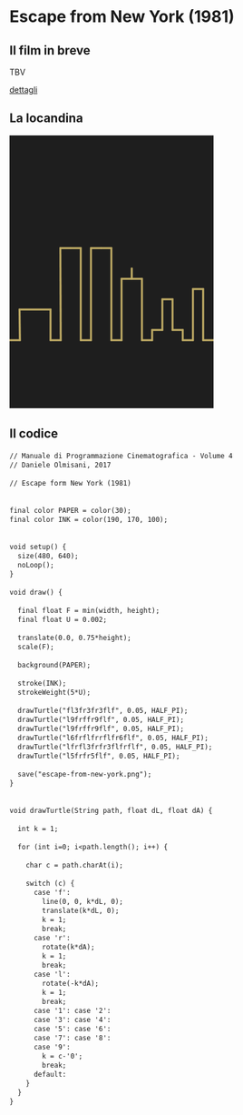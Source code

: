 # Escape from New York (1981)



## Il film in breve
TBV

[dettagli](https://www.imdb.com/title/tt0082340/)

## La locandina
<img src="escape-from-new-york.png"  width="360px" title="Escape from New York">


## Il codice
```processing
// Manuale di Programmazione Cinematografica - Volume 4
// Daniele Olmisani, 2017

// Escape form New York (1981)


final color PAPER = color(30);
final color INK = color(190, 170, 100);


void setup() {
  size(480, 640);
  noLoop();
}

void draw() {
  
  final float F = min(width, height);
  final float U = 0.002;
  
  translate(0.0, 0.75*height);
  scale(F);
  
  background(PAPER);
  
  stroke(INK);
  strokeWeight(5*U);
  
  drawTurtle("fl3fr3fr3flf", 0.05, HALF_PI);
  drawTurtle("l9frffr9flf", 0.05, HALF_PI);
  drawTurtle("l9frffr9flf", 0.05, HALF_PI);
  drawTurtle("l6frflfrrflfr6flf", 0.05, HALF_PI);
  drawTurtle("lfrfl3frfr3flfrflf", 0.05, HALF_PI);
  drawTurtle("l5frfr5flf", 0.05, HALF_PI);
  
  save("escape-from-new-york.png");
}


void drawTurtle(String path, float dL, float dA) {
 
  int k = 1;
  
  for (int i=0; i<path.length(); i++) {
    
    char c = path.charAt(i);
    
    switch (c) {
      case 'f':
        line(0, 0, k*dL, 0);
        translate(k*dL, 0);
        k = 1;
        break;
      case 'r':
        rotate(k*dA);
        k = 1;
        break;
      case 'l':
        rotate(-k*dA);
        k = 1;
        break;
      case '1': case '2': 
      case '3': case '4':
      case '5': case '6':
      case '7': case '8':
      case '9':
        k = c-'0';
        break;
      default:
    }
  }
}
```
